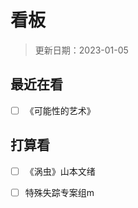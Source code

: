 # 看板 <!-- {docsify-ignore-all} -->

> 更新日期：2023-01-05

## 最近在看

- [ ] 《可能性的艺术》

## 打算看

- [ ] 《涡虫》山本文绪
- [ ] 特殊失踪专案组m

